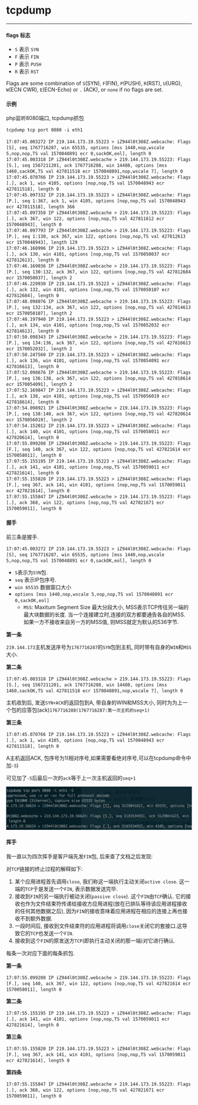 # tcpdump

---

#### flags 标志

* `S` 表示 `SYN`
* `F` 表示 `FIN`
* `P` 表示 `PUSH`
* `R` 表示 `RST`

Flags are some combination  of  `S`(SYN),  `F`(FIN), `P`(PUSH), `R`(RST), `U`(URG), `W`(ECN CWR), `E`(ECN-Echo) or `.` (ACK), or `none` if no flags are set. 

#### 示例

php监听8080端口, tcpdump抓包

```shell
tcpdump tcp port 8080 -i eth1

17:07:45.003272 IP 219.144.173.19.55223 > iZ944l0t308Z.webcache: Flags [S], seq 1767716287, win 65535, options [mss 1440,nop,wscale 5,nop,nop,TS val 1570048891 ecr 0,sackOK,eol], length 0
17:07:45.003318 IP iZ944l0t308Z.webcache > 219.144.173.19.55223: Flags [S.], seq 1567211201, ack 1767716288, win 14480, options [mss 1460,sackOK,TS val 427811518 ecr 1570048891,nop,wscale 7], length 0
17:07:45.070766 IP 219.144.173.19.55223 > iZ944l0t308Z.webcache: Flags [.], ack 1, win 4105, options [nop,nop,TS val 1570048943 ecr 427811518], length 0
17:07:45.097332 IP 219.144.173.19.55223 > iZ944l0t308Z.webcache: Flags [P.], seq 1:367, ack 1, win 4105, options [nop,nop,TS val 1570048943 ecr 427811518], length 366
17:07:45.097358 IP iZ944l0t308Z.webcache > 219.144.173.19.55223: Flags [.], ack 367, win 122, options [nop,nop,TS val 427811612 ecr 1570048943], length 0
17:07:46.097793 IP iZ944l0t308Z.webcache > 219.144.173.19.55223: Flags [P.], seq 1:130, ack 367, win 122, options [nop,nop,TS val 427812613 ecr 1570048943], length 129
17:07:46.168996 IP 219.144.173.19.55223 > iZ944l0t308Z.webcache: Flags [.], ack 130, win 4101, options [nop,nop,TS val 1570050037 ecr 427812613], length 0
17:07:46.169036 IP iZ944l0t308Z.webcache > 219.144.173.19.55223: Flags [P.], seq 130:132, ack 367, win 122, options [nop,nop,TS val 427812684 ecr 1570050037], length 2
17:07:46.229930 IP 219.144.173.19.55223 > iZ944l0t308Z.webcache: Flags [.], ack 132, win 4101, options [nop,nop,TS val 1570050107 ecr 427812684], length 0
17:07:48.098076 IP iZ944l0t308Z.webcache > 219.144.173.19.55223: Flags [P.], seq 132:134, ack 367, win 122, options [nop,nop,TS val 427814613 ecr 1570050107], length 2
17:07:48.197940 IP 219.144.173.19.55223 > iZ944l0t308Z.webcache: Flags [.], ack 134, win 4101, options [nop,nop,TS val 1570052032 ecr 427814613], length 0
17:07:50.098343 IP iZ944l0t308Z.webcache > 219.144.173.19.55223: Flags [P.], seq 134:136, ack 367, win 122, options [nop,nop,TS val 427816613 ecr 1570052032], length 2
17:07:50.247560 IP 219.144.173.19.55223 > iZ944l0t308Z.webcache: Flags [.], ack 136, win 4101, options [nop,nop,TS val 1570054091 ecr 427816613], length 0
17:07:52.098676 IP iZ944l0t308Z.webcache > 219.144.173.19.55223: Flags [P.], seq 136:138, ack 367, win 122, options [nop,nop,TS val 427818614 ecr 1570054091], length 2
17:07:52.169847 IP 219.144.173.19.55223 > iZ944l0t308Z.webcache: Flags [.], ack 138, win 4101, options [nop,nop,TS val 1570056019 ecr 427818614], length 0
17:07:54.098921 IP iZ944l0t308Z.webcache > 219.144.173.19.55223: Flags [P.], seq 138:140, ack 367, win 122, options [nop,nop,TS val 427820614 ecr 1570056019], length 2
17:07:54.152012 IP 219.144.173.19.55223 > iZ944l0t308Z.webcache: Flags [.], ack 140, win 4101, options [nop,nop,TS val 1570058011 ecr 427820614], length 0
17:07:55.099208 IP iZ944l0t308Z.webcache > 219.144.173.19.55223: Flags [F.], seq 140, ack 367, win 122, options [nop,nop,TS val 427821614 ecr 1570058011], length 0
17:07:55.155195 IP 219.144.173.19.55223 > iZ944l0t308Z.webcache: Flags [.], ack 141, win 4101, options [nop,nop,TS val 1570059011 ecr 427821614], length 0
17:07:55.155820 IP 219.144.173.19.55223 > iZ944l0t308Z.webcache: Flags [F.], seq 367, ack 141, win 4101, options [nop,nop,TS val 1570059011 ecr 427821614], length 0
17:07:55.155847 IP iZ944l0t308Z.webcache > 219.144.173.19.55223: Flags [.], ack 368, win 122, options [nop,nop,TS val 427821671 ecr 1570059011], length 0
```

#### 握手

前三条是握手.

```shell
17:07:45.003272 IP 219.144.173.19.55223 > iZ944l0t308Z.webcache: Flags [S], seq 1767716287, win 65535, options [mss 1440,nop,wscale 5,nop,nop,TS val 1570048891 ecr 0,sackOK,eol], length 0
```

* `S`表示为`SYN`包.
* `seq` 表示IP包序号.
* `win 65535` 数据窗口大小
* `options [mss 1440,nop,wscale 5,nop,nop,TS val 1570048891 ecr 0,sackOK,eol]`
	* `MSS`: Maxitum Segment Size 最大分段大小, MSS表示TCP传往另一端的最大块数据的长度. 当一个连接建立时,连接的双方都要通告各自的MSS. 如果一方不接收来自另一方的MSS值, 则MSS就定为默认的536字节.

**第一条**

`219.144.173`主机发送序号为`1767716287`的`SYN`包到主机, 同时带有自身的`WIN`和`MSS`大小.

**第二条**

```shell
17:07:45.003318 IP iZ944l0t308Z.webcache > 219.144.173.19.55223: Flags [S.], seq 1567211201, ack 1767716288, win 14480, options [mss 1460,sackOK,TS val 427811518 ecr 1570048891,nop,wscale 7], length 0
```

主机收到后, 发送`SYN+ACK`的返回包到A, 带自身的WIN和MSS大小, 同时为为上一个包的应答包(ack)`1767716288(1767716287:第一次主机的seq+1)`

**第三条**

```shell
17:07:45.070766 IP 219.144.173.19.55223 > iZ944l0t308Z.webcache: Flags [.], ack 1, win 4105, options [nop,nop,TS val 1570048943 ecr 427811518], length 0
```

A主机返回ACK, 包序号为1(相对序号,如果需要看绝对序号,可以在tcpdump命令中加`-S`)
 
可见加了`-S`后最后一次的`ack`等于上一次主机返回的`seq+1` 
 
![tcpdump -S](./img/tcpdump-1.png)

#### 挥手

我一直以为四次挥手是客户端先发`FIN`包, 后来查了文档之后发现:

对`TCP`链接的终止过程的解释如下:

1. 某个应用进程首先调用`close`, 我们称这一端执行主动关闭`active close`. 这一端的`TCP`于是发送一个`FIN`, 表示数据发送完毕.
2. 接收到`FIN`的另一端执行被动关闭(`passive close`). 这个`FIN`由`TCP`确认. 它的接收也作为文件结束符传递给接收方应用进程(放在已排队等待该应用进程接收的任何其他数据之后), 因为`FIN`的接收意味着应用进程在相应的连接上再也接收不到额外数据.
3. 一段时间后, 接收到文件结束符的应用进程将调用`close`关闭它的套接口.这导致它的`TCP`也发送一个`FIN`.
4. 接收到这个`FIN`的原发送方`TCP`(即执行主动关闭的那一端)对它进行确认.

每条一次对应下面的每条抓包.

**第一条**

```shell
17:07:55.099208 IP iZ944l0t308Z.webcache > 219.144.173.19.55223: Flags [F.], seq 140, ack 367, win 122, options [nop,nop,TS val 427821614 ecr 1570058011], length 0
```

**第二条**

```shell
17:07:55.155195 IP 219.144.173.19.55223 > iZ944l0t308Z.webcache: Flags [.], ack 141, win 4101, options [nop,nop,TS val 1570059011 ecr 427821614], length 0
```

**第三条**

```shell
17:07:55.155820 IP 219.144.173.19.55223 > iZ944l0t308Z.webcache: Flags [F.], seq 367, ack 141, win 4101, options [nop,nop,TS val 1570059011 ecr 427821614], length 0
```

**第四条**

```shell
17:07:55.155847 IP iZ944l0t308Z.webcache > 219.144.173.19.55223: Flags [.], ack 368, win 122, options [nop,nop,TS val 427821671 ecr 1570059011], length 0
```